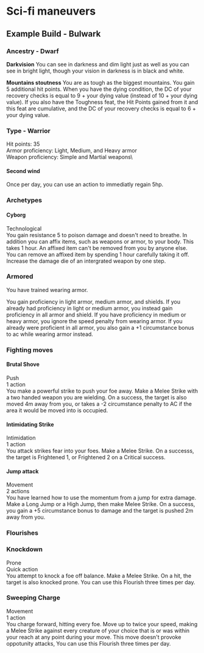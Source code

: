 # Sci-fi maneuvers

## Example Build - Bulwark

### Ancestry - Dwarf

**Darkvision**
You can see in darkness and dim light just as well as you can see in bright light, though your vision in darkness is in black and white.

**Mountains stoutness**
You are as tough as the biggest mountains. You gain 5 additional hit points.  When you have the dying condition, the DC of your recovery checks is equal to 9 + your dying value (instead of 10 + your dying value).
If you also have the Toughness feat, the Hit Points gained from it and this feat are cumulative, and the DC of your recovery checks is equal to 6 + your dying value.

### Type - Warrior
Hit points: 35\
Armor proficiency: Light, Medium, and Heavy armor\
Weapon proficiency: Simple and Martial weapons\

#### Second wind
Once per day, you can use an action to immediatly regain 5hp.

### Archetypes

#### Cyborg
Technological\
You gain resistance 5 to poison damage and doesn't need to breathe. In addition you can affix items, such as weapons or armor, to your body. This takes 1 hour. An affixed item can't be removed from you by anyone else. You can remove an affixed item by spending 1 hour carefully taking it off. Increase the damage die of an intergrated weapon by one step.

### Armored
You have trained wearing armor.

You gain proficiency in light armor, medium armor, and shields. If you already had proficiency in light or medium armor, you instead gain proficiency in all armor and shield. If you have proficiency in medium or heavy armor, you ignore the speed penalty from wearing armor. If you already were proficient in all armor, you also gain a +1 circumstance bonus to ac while wearing armor instead.

### Fighting moves

#### Brutal Shove
Push\
1 action\
You make a powerful strike to push your foe away. Make a Melee Strike with a two handed weapon you are wielding. On a success, the target is also moved 4m away from you, or takes a -2 circumstance penalty to AC if the area it would be moved into is occupied.

#### Intimidating Strike
Intimidation\
1 action\
You attack strikes fear into your foes. Make a Melee Strike. On a successs, the target is Frightened 1, or Frightened 2 on a Critical success.

#### Jump attack
Movement\
2 actions\
You have learned how to use the momentum from a jump for extra damage. Make a Long Jump or a High Jump, then make Melee Strike. On a success, you gain a +5 circumstance bonus to damage and the target is pushed 2m away from you.

### Flourishes

### Knockdown
Prone\
Quick action\
You attempt to knock a foe off balance. Make a Melee Strike. On a hit, the target is also knocked prone. You can use this Flourish three times per day.

### Sweeping Charge
Movement\
1 action\
You charge forward, hitting every foe. Move up to twice your speed, making a Melee Strike against every creature of your choice that is or was within your reach at any point during your move. This move doesn't provoke oppotunity attacks, You can use this Flourish three times per day. 

